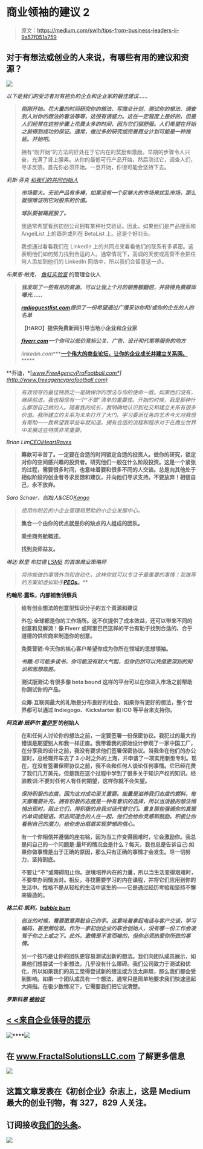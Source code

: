 # 商业领袖的建议 2

> 原文：<https://medium.com/swlh/tips-from-business-leaders-ii-9a57f051a759>

## 对于有想法或创业的人来说，有哪些有用的建议和资源？

![](img/4a3b508ab8745240326cc78f9aa43b62.png)

*以下是我们的受访者对有抱负的企业和企业家的最佳建议……*

> ***刚刚开始。花大量的时间研究你的想法、写商业计划、测试你的想法、调查别人对你的想法的看法等等，这很有诱惑力。这在一定程度上是好的，但是人们经常在这些步骤上花费太多的时间，因为它们很舒服。人们希望在开始之前得到成功的保证。通常，做过多的研究或完善商业计划可能是一种拖延。开始吧。***
> 
> 拥有“刚开始”的方法的好处在于它内在的奖励和激励。早期的步骤令人兴奋，充满了肾上腺素。从你的最低可行产品开始，然后测试它，调查人们，寻求反馈。首先你必须开始。一旦开始，你很可能会坚持下去。

*莉斯·芬克* [*和我们的共同创始人*](http://www.andweevolve.com)

> ***市场要大。无论产品有多棒，如果没有一个足够大的市场来扰乱市场，那么就很难证明它对股东的价值。***
> 
> ***球队要被踢屁股了。***
> 
> 我通常希望看到初创公司拥有某种社交验证。因此，如果他们是产品搜索和 AngelList 上的趋势或列在 BetaList 上。这是个好兆头。
> 
> 我想通过看看我们在 LinkedIn 上的共同点来看看他们的联系有多紧密。这表明他们如何努力找到合适的人。通常情况下，高调的天使或高管不会把任何人添加到他们的 LinkedIn 网络中，所以我们会留意这一点。

*布莱恩·帕克，* [*鱼缸实验室*](http://www.fishbowllabs.com) 的管理合伙人

> ***我发现了一些有用的资源，可以让我上个月的销售额翻倍，并获得免费媒体曝光……***
> 
> [***radioguestlist.com***](http://radioguestlist.com/)***提供了一份希望通过广播采访你和/或你的企业的人的名单***
> 
> [](http://www.helpareporter.net)****【HARO】提供免费新闻引导当地小企业和企业家****
> 
> *[***fiverr.com***](http://fiverr.com/)***一个你可以低价竞标公关、广告、设计和代笔等服务的地方****
> 
> *linkedin.com****[**一个伟大的商业论坛，让你的企业成长并建立关系网。**](http://linkedin.com/)*****

**乔迪，*[*www.FreeAgencyProFootball.com*](http://www.freeagencyprofootball.com)*

> *有效领导的最佳特质之一是确保你的想法与你的使命一致。如果他们没有，继续前进。我也相信有一个“不做”清单的重要性。开始的时候，我是那种什么都想自己做的人。随着我的成长，我明确地认识到社交和建立关系有很多价值。我所建立的关系为未来打开了大门。学习委派任务的艺术今天对我很有帮助——我希望我早些年就知道。拥有合适的流程和程序对于在商业世界中发展这些特质非常重要。*

**Brian Lim*[CEO*iHeartRaves*](http://www.iHeartRaves.com)*

> ****筹款可辛苦了。一定要在合适的时间锁定合适的投资人。做你的研究，锁定对你的空间感兴趣的投资者。研究他们一般在什么阶段投资。这是一个紧张的过程，需要很多时间，也意味着要和很多不同的人交谈。总是向其他处于相似阶段的创业者寻求反馈和建议，并向他们寻求支持。不要放弃！相信自己，永不放弃。****

**Sara Schaer，创始人&CEO*[*Kango*](http://www.kangoapp.co)*

> *使用你附近的小企业管理局赞助的小企业发展中心。*
> 
> ****集合一个由你的优点就是你的缺点的人组成的团队。****
> 
> ****乘坐商务舱概述。****
> 
> ****找到良师益友。****

**琳达·默里·布拉德* [*LSMB*](http://www.getthebusiness.org) 的首席商业策略师*

> *将你能做的事情外包和自动化，这样你就可以专注于最重要的事情！我推荐的方案如虚拟助手[***PEOs***](/swlh/small-businesses-must-know-peo-dfeb34b3757)***。****

**约翰尼·露珠，内部销售侦察兵**

> **给有创业想法的创意型知识分子的五个资源和建议**
> 
> **外包:全球都是你的工作场所。这不仅提供了成本效益，还可以带来不同的创意和见解流！像 Fiverr 或阿里巴巴这样的平台有助于找到合适的、合乎道德的供应商来制造你的创意。**
> 
> **免费营销:今天你的核心客户希望你成为你所在领域的思想领袖。**
> 
> *****书籍:尽可能多读书，你可能没有财大气粗，但你仍然可以凭借更深刻的知识和思想取胜。*****
> 
> **测试版测试:有很多像 beta bound 这样的平台可以在你进入市场之前帮助你测试你的产品。**
> 
> **众筹:互联网最大的礼物是分布良好的社会，如果你有更好的想法，整个世界都可以通过 Indiegogo、Kickstarter 和 ICO 等平台来支持你。**

***阿克谢·班萨尔* [*霍伊罗*](http://www.heuroapp.com) 的创始人**

> **在和任何人讨论你的想法之前，一定要签署一份保密协议。我犯过的最大的错误是期望别人和我一样正直。我带着我的原始设计参观了一家中国工厂，在分享我的设计之前，我没有要求他们签署保密协议。当我坐在他们的办公室时，总经理开车去了 3 小时之外的上海，并申请了一项实用新型专利。现在，在没有签署保密协议之前，我不会和任何人谈论任何事情。它已经花费了我们几万美元，但是我在这个过程中学到了很多关于知识产权的知识。经验教训:不要对任何人有任何期望，这样你就不会失望。**
> 
> *****保持积极的态度，因为这对成功至关重要。能量是滋养我们态度的燃料，每天都需要补充。拥有积极的态度是一种有意识的选择，所以当消极的想法悄悄出现时，阻止它们，用积极的自我对话代替它们。重复那些强调你的真理的单词或短语。和志同道合的人在一起，他们会给你灵感和鼓励。积极让你看到自己的潜力，给你走出框框实现梦想的信心。*****
> 
> **有一个你相信并遵循的座右铭，因为当工作变得困难时，它会激励你。我总是问自己的一个问题是:最坏的情况会是什么？每天，我也总是告诉自己:如果你做事情是出于正确的原因，那么只有正确的事情才会发生。尽一切努力，坚持到底。**
> 
> **不要让“不”或障碍阻止你。逆境培养内在的力量，所以当生活变得艰难时，不要举办同情派对。相反，寻找需要学习的内在课程，并将它们应用到你的生活中。性格不是从轻松的生活中诞生的——它是通过经历考验和坚持不懈来锻造的。**

***格兰尼·凯利，*[*bubble bum*](http://www.bubblebum.co/us)**

> *****创业的时候，需要愿意弄脏自己的手。这意味着拿起电话与客户交谈，学习编码，甚至倒垃圾。作为一家初创企业的联合创始人，没有哪一份工作会凌驾于你之上或之下。此外，激情是不言而喻的，但你必须热爱你所做的事情。*****
> 
> **另一个技巧是让你的团队更容易测试出新的想法。我们向团队成员展示，如果他们想尝试一个新想法，几乎没有什么障碍。我们公司致力于测试和优化，所以如果我们的员工觉得尝试新的想法或方法太麻烦，那么我们都会受到影响。如果一个团队成员有一个想法，通常只是简单地要求我们快速竖起大拇指。在极少数情况下，它需要我们把它说清楚。**

***罗斯科恩* [*被验证*](http://www.beenverified.com)**

## **[< <来自企业领导的提示](/swlh/tips-from-business-leaders-cede42ba8136)**

**[![](img/acf86e22f97bd47adf737eeaef857624.png)](http://www.FractalSolutionsLLC.com)****[![](img/d557c81548afe5b9c08c30358cb88584.png)](http://www.FractalSolutionsLLC.com)**

## **在 www.FractalSolutionsLLC.com 了解更多信息**

**[![](img/308a8d84fb9b2fab43d66c117fcc4bb4.png)](https://medium.com/swlh)**

## **这篇文章发表在《初创企业》杂志上，这是 Medium 最大的创业刊物，有 327，829 人关注。**

## **订阅接收[我们的头条](http://growthsupply.com/the-startup-newsletter/)。**

**[![](img/b0164736ea17a63403e660de5dedf91a.png)](https://medium.com/swlh)**